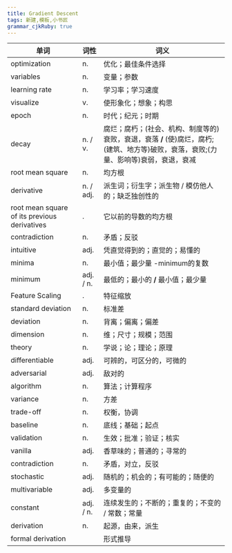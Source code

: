 ```yaml
---
title: Gradient Descent
tags: 新建,模板,小书匠
grammar_cjkRuby: true
---
```


| 单词 | 词性 | 词义  |
| ---------- | --- | --- |
| optimization | n.  | 优化；最佳条件选择 |
| variables | n.  | 变量；参数 |
| learning rate | n.  | 学习率；学习速度 |
| visualize | v.  | 使形象化；想象；构思 |
| epoch | n.  | 时代；纪元；时期 |
| decay | n. / v.  | 腐烂；腐朽；(社会、机构、制度等的)衰败，衰退，衰落 **/** (使)腐烂，腐朽;(建筑、地方等)破败，衰落，衰败;(力量、影响等)衰弱，衰退，衰减  |
| root mean square | n.  | 均方根 |
| derivative | n. / adj.  | 派生词；衍生字；派生物 / 模仿他人的；缺乏独创性的 |
| root mean square of its previous derivatives | .  | 它以前的导数的均方根 |
| contradiction | n.  | 矛盾；反驳 |
| intuitive | adj.  | 凭直觉得到的；直觉的；易懂的 |
| minima | n.  | 最小值；最少量 -minimum的复数 |
| minimum | adj. / n.  | 最低的；最小的 **/** 最小值；最少量 |
| Feature Scaling | .  | 特征缩放 |
| standard deviation | n.  | 标准差 |
| deviation | n.  | 背离；偏离；偏差 |
| dimension | n.  | 维；尺寸；规模；范围 |
| theory | n.  | 学说；论；理论；原理 |
| differentiable | adj.  | 可辨的，可区分的，可微的 |
| adversarial | adj.  | 敌对的 |
| algorithm | n.  | 算法；计算程序 |
| variance | n.  | 方差 |
| trade-off | n.  | 权衡，协调 |
| baseline | n.  | 底线；基础；起点 |
| validation | n.  | 生效；批准；验证；核实 |
| vanilla | adj.  | 香草味的；普通的；寻常的 |
| contradiction | n.  | 矛盾，对立，反驳 |
| stochastic | adj.  | 随机的；机会的；有可能的；随便的 |
| multivariable | adj.  | 多变量的 |
| constant | adj. / n.  | 连续发生的；不断的；重复的；不变的 / 常数；常量 |
| derivation | n.  | 起源，由来，派生 |
| formal derivation |  | 形式推导 |
